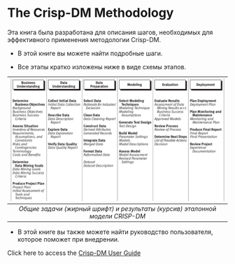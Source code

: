 # The Crisp-DM Methodology

Эта книга была разработана для описания шагов, необходимых для эффективного применения методологии Crisp-DM.

- В этой книге вы можете найти подробные шаги.

- Все этапы кратко изложены ниже в виде схемы этапов.


| ![generic_steps_crispdm.png](/images/generic_steps_crispdm.png) | 
|:--:| 
| *Общие задачи (жирный шрифт) и результаты (курсив) эталонной модели CRISP-DM* |

- В этой книге вы также можете найти руководство пользователя, которое поможет при внедрении.

Click here to access the [Crisp-DM User Guide](https://github.com/BosenkoTM/Crisp-DM/blob/main/The_CRISP_DM_user_guide.pdf)

